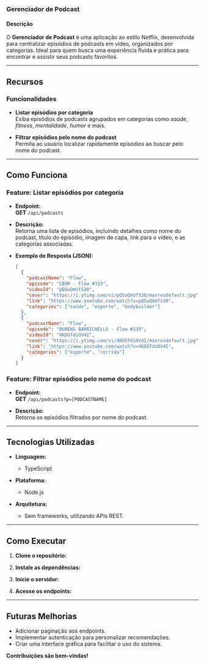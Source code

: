 ### Gerenciador de Podcast

#### Descrição

O **Gerenciador de Podcast** é uma aplicação ao estilo Netflix, desenvolvida para centralizar episódios de podcasts em vídeo, organizados por categorias. Ideal para quem busca uma experiência fluida e prática para encontrar e assistir seus podcasts favoritos.

---

## Recursos

### Funcionalidades
- **Listar episódios por categoria**  
  Exiba episódios de podcasts agrupados em categorias como *saúde*, *fitness*, *mentalidade*, *humor* e mais.
  
- **Filtrar episódios pelo nome do podcast**  
  Permita ao usuário localizar rapidamente episódios ao buscar pelo nome do podcast.

---

## Como Funciona

### Feature: Listar episódios por categoria
- **Endpoint:**  
  **GET** `/api/podcasts`
  
- **Descrição:**  
  Retorna uma lista de episódios, incluindo detalhes como nome do podcast, título do episódio, imagem de capa, link para o vídeo, e as categorias associadas.

- **Exemplo de Resposta (JSON):**
    ```json
    [
      {
        "podcastName": "Flow",
        "episode": "CBUM - Flow #319",
        "videoId": "pQSuQmUfS30",
        "cover": "https://i.ytimg.com/vi/pQSuQmUfS30/maxresdefault.jpg",
        "link": "https://www.youtube.com/watch?v=pQSuQmUfS30",
        "categories": ["saúde", "esporte", "bodybuilder"]
      },
      {
        "podcastName": "Flow",
        "episode": "RUBENS BARRICHELLO - Flow #339",
        "videoId": "4KDGTdiOV4I",
        "cover": "https://i.ytimg.com/vi/4KDGTdiOV4I/maxresdefault.jpg",
        "link": "https://www.youtube.com/watch?v=4KDGTdiOV4I",
        "categories": ["esporte", "corrida"]
      }
    ]
    ```

### Feature: Filtrar episódios pelo nome do podcast
- **Endpoint:**  
  **GET** `/api/podcasts?p=[PODCASTNAME]`
  
- **Descrição:**  
  Retorna os episódios filtrados por nome do podcast.

---

## Tecnologias Utilizadas

- **Linguagem:**  
  - TypeScript

- **Plataforma:**  
  - Node.js

- **Arquitetura:**  
  - Sem frameworks, utilizando APIs REST.

---

## Como Executar

1. **Clone o repositório:**
   
2. **Instale as dependências:**
   
3. **Inicie o servidor:**
   
4. **Acesse os endpoints:**  


---

## Futuras Melhorias

- Adicionar paginação aos endpoints.
- Implementar autenticação para personalizar recomendações.
- Criar uma interface gráfica para facilitar o uso do sistema.

**Contribuições são bem-vindas!**